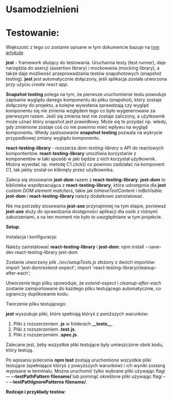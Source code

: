 # Usamodzielnieni

# Testowanie:

Większość z tego co zostanie opisane w tym dokumencie bazuje na [tym artykule](https://medium.com/hackernoon/testing-react-with-jest-axe-and-react-testing-library-accessibility-34b952240f53).

**jest** - framework służący do testowania. Uruchamia testy (test runner), daje narzędzia do asercji (assertion library) i mockowania (mocking library), a także daje możliwość przeprowadzania testów snapshotowych (snapshot testing). **jest** jest automatycznie dołączony, jeśli aplikacja została utworzona przy użyciu *create react app*.

**Snapshot testing** polega na tym, że pierwsze uruchomienie testu powoduje zapisanie wyglądu danego komponentu do pliku (snapshot), który zostaje dołączony do projektu, a kolejne wywołania sprawdzają czy wygląd komponentu się nie zmienia względem tego co było wygenerowane za pierwszym razem. Jeśli się zmienia test nie zostaje zaliczony, a użytkownik może uznać który snapshot jest prawidłowy. Może się to przydać np. wtedy, gdy zmienione zostaje coś co nie powinno mieć wpływu na wygląd komponentu. Wtedy zastosowanie **snapshot testing** pozwala na wykrycie przypadkowej zmiany wyglądu komponentu.

**react-testing-library** - rozszerza *dom-testing-library* o API do reactowych kompontentów. **react-testing-library** umożliwia korzystanie z komponentów w taki sposób w jaki będzie z nich korzystał użytkownik. Można wywołać np. metodę C1.click() co powinno zadziałać na komponent C1, tak jakby został on kliknięty przez użytkownika.

Zaleca się stosowanie **jest-dom** razem z **react-testing-library**. **jest-dom** to biblioteka współpracująca z **react-testing-library**, która udostępnia dla **jest** *custom DOM element matchers*, takie jak *toHaveTextContent* i *toBeVisible*. **jest-dom** i **react-testing-library** należy dodatkowo zainstalować.

Nie ma potrzeby stosowania **jest-axe** przynajmniej na tym etapie, ponieważ **jest-axe** służy do sprawdzania dostępności aplikacji dla osób z różnymi zaburzeniami, a na ten moment nie było to uwzględniane w tym projekcie.

**Setup**:

Instalacja i konfiguracja:

Należy zainstalować **react-testing-library** i **jest-dom**:
npm install --save-dev react-testing-library jest-dom

Zostanie utworzony plik *./src/setupTests.js* złożony z dwóch importów:
  import 'jest-dom/extend-expect';
  import 'react-testing-library/cleanup-after-each';

Utworzenie tego pliku spowoduje, że *extend-expect* i *cleanup-after-each* zostanie zaimportowane do każdego pliku testującego automatycznie, co ograniczy duplikowanie kodu.

Tworzenie pliku testującego:

**jest** wyszukuje pliki, które spełniają któryś z poniższych warunków:
  1. Pliki z rozszerzeniem **.js** w folderach **\_\_tests__**.
  2. Pliki z rozszerzeniem **.test.js**.
  3. Pliki z rozszerzeniem **.spec.js**.

Zalecane jest, żeby wszystkie pliki testujące były umieszczone obok kodu, który testują.

Po wpisaniu polecenia **npm test** zostają uruchomione wszystkie pliki testujące (spełniające któryś z powyższych warunków) i ich wyniki zostaną wypisane w terminalu. Można uruchomić tylko wybrane pliki używając flagi **-- --testPathPattern filename/** lub pominąć określone pliki używając flagi **-- --testPathIgnorePatterns filename/**.

**Rodzaje i przykłady testów**:
